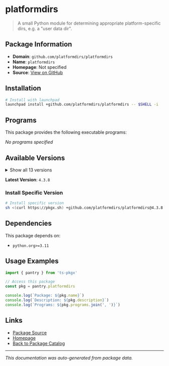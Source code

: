 # platformdirs

> A small Python module for determining appropriate platform-specific dirs, e.g. a "user data dir".

## Package Information

- **Domain**: `github.com/platformdirs/platformdirs`
- **Name**: `platformdirs`
- **Homepage**: Not specified
- **Source**: [View on GitHub](https://github.com/pkgxdev/pantry/tree/main/projects/github.com/platformdirs/platformdirs/package.yml)

## Installation

```bash
# Install with launchpad
launchpad install +github.com/platformdirs/platformdirs -- $SHELL -i
```

## Programs

This package provides the following executable programs:

*No programs specified*

## Available Versions

<details>
<summary>Show all 13 versions</summary>

- `4.3.8`, `4.3.7`, `4.3.6`, `4.3.5`, `4.3.4`
- `4.3.3`, `4.3.2`, `4.3.1`, `4.3.0`, `4.2.2`
- `4.2.1`, `4.2.0`, `4.1.0`

</details>

**Latest Version**: `4.3.8`

### Install Specific Version

```bash
# Install specific version
sh <(curl https://pkgx.sh) +github.com/platformdirs/platformdirs@4.3.8 -- $SHELL -i
```

## Dependencies

This package depends on:

- `python.org>=3.11`

## Usage Examples

```typescript
import { pantry } from 'ts-pkgx'

// Access this package
const pkg = pantry.platformdirs

console.log(`Package: ${pkg.name}`)
console.log(`Description: ${pkg.description}`)
console.log(`Programs: ${pkg.programs.join(', ')}`)
```

## Links

- [Package Source](https://github.com/pkgxdev/pantry/tree/main/projects/github.com/platformdirs/platformdirs/package.yml)
- [Homepage](#)
- [Back to Package Catalog](../package-catalog.md)

---

*This documentation was auto-generated from package data.*
